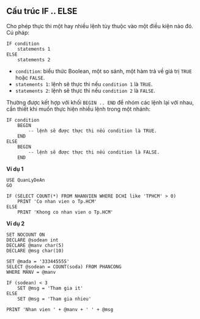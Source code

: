 ## Cấu trúc IF .. ELSE 
Cho phép thực thi một hay nhiều lệnh tùy thuộc vào một điều kiện nào đó.  
Cú pháp:
``` tsql
IF condition
    statements 1
ELSE 
    statements 2
```
- `condition`: biểu thức Boolean, một so sánh, một hàm trả về giá trị `TRUE` hoặc `FALSE`.
- `statements 1`: lệnh sẽ thực thi nếu `condition 1` là `TRUE`.
- `statements 2`: lệnh sẽ thực thi nếu `condition 2` là `FALSE`.  

Thường được kết hợp với khối `BEGIN .. END` để nhóm các lệnh lại với nhau, cần thiết khi muốn thực hiện nhiều lệnh trong một nhánh:
``` tsql
IF condition
    BEGIN
        -- lệnh sẽ được thực thi nếu condition là TRUE.
    END
ELSE
    BEGIN
        -- lệnh sẽ được thực thi nếu condition là FALSE.
    END
```

**Ví dụ 1**
```tsql
USE QuanLyDeAn
GO

IF (SELECT COUNT(*) FROM NHANVIEN WHERE DCHI like 'TPHCM' > 0)
    PRINT 'Co nhan vien o Tp.HCM'
ELSE
    PRINT 'Khong co nhan vien o Tp.HCM'
```

**Ví dụ 2**
```tsql
SET NOCOUNT ON 
DECLARE @sodean int
DECLARE @manv char(5)
DECLARE @msg char(10)

SET @mada = '333445555'
SELECT @sodean = COUNT(soda) FROM PHANCONG
WHERE MANV = @manv

IF (sodean) < 3
    SET @msg = 'Tham gia it'
ELSE
    SET @msg = 'Tham gia nhieu'

PRINT 'Nhan vien ' + @manv + ' ' + @msg
```